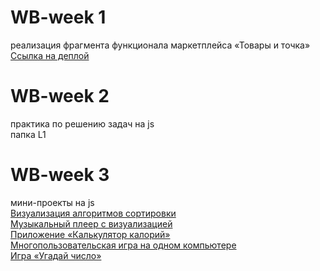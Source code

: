 # WB-week 1
реализация фрагмента функционала маркетплейса «Товары и точка» <br>
[Ссылка на деплой](https://ddgrgrv.github.io/wb-test/L0/index.html)

# WB-week 2
практика по решению задач на js <br>
папка L1

# WB-week 3
мини-проекты на js <br>
[Визуализация алгоритмов сортировки](https://ddgrgrv.github.io/wb-test/L2/algo/index.html) <br>
[Музыкальный плеер с визуализацией](https://ddgrgrv.github.io/wb-test/L2/audio/index.html) <br>
[Приложение «Калькулятор калорий»](https://ddgrgrv.github.io/wb-test/L2/calculator-kcal/index.html) <br>
[Многопользовательская игра на одном компьютере](https://ddgrgrv.github.io/wb-test/L2/cross-zero/index.html) <br>
[Игра «Угадай число»](https://ddgrgrv.github.io/wb-test/L2/quizz/index.html) <br>
